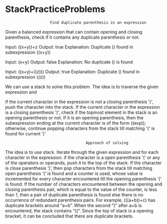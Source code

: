 # StackPracticeProblems

                        Find duplicate parenthesis in an expression

Given a balanced expression that can contain opening and closing parenthesis, check if it contains any duplicate parenthesis or not.

Input:  ((x+y))+z
Output: true
Explanation: Duplicate () found in subexpression ((x+y))
 
Input:  (x+y)
Output: false
Explanation: No duplicate () is found
 
 
Input:  ((x+y)+((z)))
Output: true
Explanation: Duplicate () found in subexpression ((z))

We can use a stack to solve this problem. The idea is to traverse the given expression and

If the current character in the expression is not a closing parenthesis ')', push the character into the stack.
If the current character in the expression is a closing parenthesis ')', check if the topmost element in the stack is an opening parenthesis or not. If it is an opening parenthesis, then the subexpression ending at the current character is of the form ((exp)); otherwise, continue popping characters from the stack till matching '(' is found for current ')'


                                        Approach of solving 

The idea is to use stack. Iterate through the given expression and for each character in the expression.
 if the character is a open parenthesis ‘(‘ or any of the operators or operands, push it to the top of the stack. 
 If the character is close parenthesis ‘)’, then pop characters from the stack till matching open parenthesis ‘(‘ is found and a counter is used, whose value is incremented for every character encountered till the opening parenthesis ‘(‘ is found. 
 If the number of characters encountered between the opening and closing parenthesis pair, which is equal to the value of the counter, is less than 1, then a pair of duplicate parenthesis is found else there is no occurrence of redundant parenthesis pairs. 
 For example, (((a+b))+c) has duplicate brackets around “a+b”. 
 When the second “)” after a+b is encountered, the stack contains “((“. Since the top of stack is a opening bracket, it can be concluded that there are duplicate brackets.